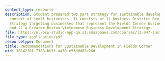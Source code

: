 ```yaml
---
content_type: resource
description: Student prepared two part strategy for sustainable development in the
  context of small businesses. It consists of 1) Business District Revitalization
  Strategy targeting businesses that represent the Fields Corner business district;
  and 2) a Greater Boston Vietnamese Business Development Strategy.
file: https://ol-ocw-studio-app-qa.s3.amazonaws.com/courses/11-947-sustainable-economic-development-spring-2004/16142f0f7388bb5faa30e53ddd02e26d_finalvietaid.pdf
file_type: application/pdf
resourcetype: Document
title: Recommendations for Sustainable Development in Fields Corner
uid: 16142f0f-7388-bb5f-aa30-e53ddd02e26d
---
```

